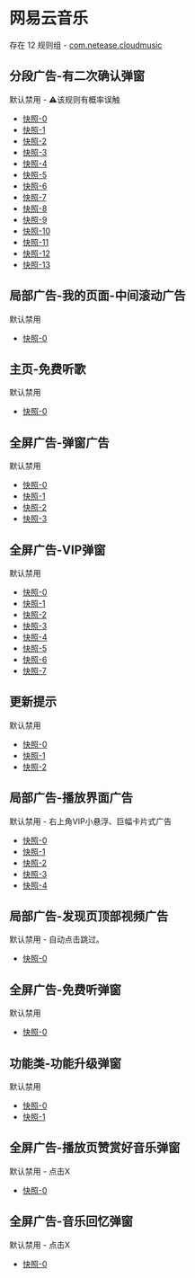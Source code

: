 # 网易云音乐

存在 12 规则组 - [com.netease.cloudmusic](/src/apps/com.netease.cloudmusic.ts)

## 分段广告-有二次确认弹窗

默认禁用 - ⚠️该规则有概率误触

- [快照-0](https://i.gkd.li/import/12829944)
- [快照-1](https://i.gkd.li/import/12723229)
- [快照-2](https://i.gkd.li/import/12829938)
- [快照-3](https://i.gkd.li/import/12829964)
- [快照-4](https://i.gkd.li/import/12829953)
- [快照-5](https://i.gkd.li/import/13859634)
- [快照-6](https://i.gkd.li/import/14070500)
- [快照-7](https://i.gkd.li/import/13927753)
- [快照-8](https://i.gkd.li/import/13526986)
- [快照-9](https://i.gkd.li/import/13526711)
- [快照-10](https://i.gkd.li/import/12829967)
- [快照-11](https://i.gkd.li/import/13627047)
- [快照-12](https://i.gkd.li/import/13859635)
- [快照-13](https://i.gkd.li/import/13526712)

## 局部广告-我的页面-中间滚动广告

默认禁用

- [快照-0](https://i.gkd.li/import/12745666)

## 主页-免费听歌

默认禁用

- [快照-0](https://i.gkd.li/import/12843383)

## 全屏广告-弹窗广告

默认禁用

- [快照-0](https://i.gkd.li/import/13188737)
- [快照-1](https://i.gkd.li/import/13229016)
- [快照-2](https://i.gkd.li/import/13684724)
- [快照-3](https://i.gkd.li/import/13962214)

## 全屏广告-VIP弹窗

默认禁用

- [快照-0](https://i.gkd.li/import/13189055)
- [快照-1](https://i.gkd.li/import/13260416)
- [快照-2](https://i.gkd.li/import/13996787)
- [快照-3](https://i.gkd.li/import/13228955)
- [快照-4](https://i.gkd.li/import/13230603)
- [快照-5](https://i.gkd.li/import/13230605)
- [快照-6](https://i.gkd.li/import/13391498)
- [快照-7](https://i.gkd.li/import/14045917)

## 更新提示

默认禁用

- [快照-0](https://i.gkd.li/import/13233790)
- [快照-1](https://i.gkd.li/import/13197457)
- [快照-2](https://i.gkd.li/import/13228878)

## 局部广告-播放界面广告

默认禁用 - 右上角VIP小悬浮、巨幅卡片式广告

- [快照-0](https://i.gkd.li/import/13402634)
- [快照-1](https://i.gkd.li/import/13402635)
- [快照-2](https://i.gkd.li/import/13402636)
- [快照-3](https://i.gkd.li/import/13527105)
- [快照-4](https://i.gkd.li/import/14045424)

## 局部广告-发现页顶部视频广告

默认禁用 - 自动点击跳过。

- [快照-0](https://i.gkd.li/import/13768367)

## 全屏广告-免费听弹窗

默认禁用

- [快照-0](https://i.gkd.li/import/13804534)

## 功能类-功能升级弹窗

默认禁用

- [快照-0](https://i.gkd.li/import/13804541)
- [快照-1](https://i.gkd.li/import/13804544)

## 全屏广告-播放页赞赏好音乐弹窗

默认禁用 - 点击X

- [快照-0](https://i.gkd.li/import/13848913)

## 全屏广告-音乐回忆弹窗

默认禁用 - 点击X

- [快照-0](https://i.gkd.li/import/14036940)
